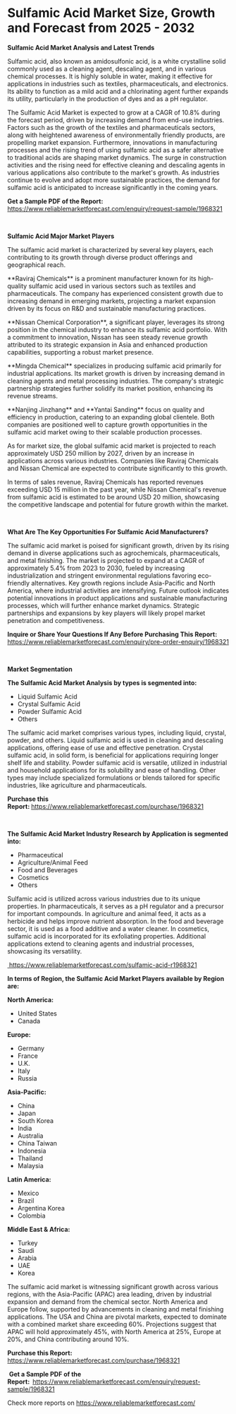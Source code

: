 <p><h1>Sulfamic Acid Market Size, Growth and Forecast from 2025 - 2032</h1></p><p><strong>Sulfamic Acid Market Analysis and Latest Trends</strong></p>
<p><p>Sulfamic acid, also known as amidosulfonic acid, is a white crystalline solid commonly used as a cleaning agent, descaling agent, and in various chemical processes. It is highly soluble in water, making it effective for applications in industries such as textiles, pharmaceuticals, and electronics. Its ability to function as a mild acid and a chlorinating agent further expands its utility, particularly in the production of dyes and as a pH regulator.</p><p>The Sulfamic Acid Market is expected to grow at a CAGR of 10.8% during the forecast period, driven by increasing demand from end-use industries. Factors such as the growth of the textiles and pharmaceuticals sectors, along with heightened awareness of environmentally friendly products, are propelling market expansion. Furthermore, innovations in manufacturing processes and the rising trend of using sulfamic acid as a safer alternative to traditional acids are shaping market dynamics. The surge in construction activities and the rising need for effective cleaning and descaling agents in various applications also contribute to the market's growth. As industries continue to evolve and adopt more sustainable practices, the demand for sulfamic acid is anticipated to increase significantly in the coming years.</p></p>
<p><strong>Get a Sample PDF of the Report:&nbsp;</strong> <a href="https://www.reliablemarketforecast.com/enquiry/request-sample/1968321?utm_campaign=3122&utm_medium=2&utm_source=Github&utm_content=ia&utm_term=31032025&utm_id=sulfamic-acid">https://www.reliablemarketforecast.com/enquiry/request-sample/1968321</a></p>
<p>&nbsp;</p>
<p><strong>Sulfamic Acid Major Market Players</strong></p>
<p><p>The sulfamic acid market is characterized by several key players, each contributing to its growth through diverse product offerings and geographical reach.</p><p>**Raviraj Chemicals** is a prominent manufacturer known for its high-quality sulfamic acid used in various sectors such as textiles and pharmaceuticals. The company has experienced consistent growth due to increasing demand in emerging markets, projecting a market expansion driven by its focus on R&D and sustainable manufacturing practices.</p><p>**Nissan Chemical Corporation**, a significant player, leverages its strong position in the chemical industry to enhance its sulfamic acid portfolio. With a commitment to innovation, Nissan has seen steady revenue growth attributed to its strategic expansion in Asia and enhanced production capabilities, supporting a robust market presence.</p><p>**Mingda Chemical** specializes in producing sulfamic acid primarily for industrial applications. Its market growth is driven by increasing demand in cleaning agents and metal processing industries. The company's strategic partnership strategies further solidify its market position, enhancing its revenue streams.</p><p>**Nanjing Jinzhang** and **Yantai Sanding** focus on quality and efficiency in production, catering to an expanding global clientele. Both companies are positioned well to capture growth opportunities in the sulfamic acid market owing to their scalable production processes.</p><p>As for market size, the global sulfamic acid market is projected to reach approximately USD 250 million by 2027, driven by an increase in applications across various industries. Companies like Raviraj Chemicals and Nissan Chemical are expected to contribute significantly to this growth.</p><p>In terms of sales revenue, Raviraj Chemicals has reported revenues exceeding USD 15 million in the past year, while Nissan Chemical's revenue from sulfamic acid is estimated to be around USD 20 million, showcasing the competitive landscape and potential for future growth within the market.</p></p>
<p>&nbsp;</p>
<p><strong>What Are The Key Opportunities For Sulfamic Acid Manufacturers?</strong></p>
<p><p>The sulfamic acid market is poised for significant growth, driven by its rising demand in diverse applications such as agrochemicals, pharmaceuticals, and metal finishing. The market is projected to expand at a CAGR of approximately 5.4% from 2023 to 2030, fueled by increasing industrialization and stringent environmental regulations favoring eco-friendly alternatives. Key growth regions include Asia-Pacific and North America, where industrial activities are intensifying. Future outlook indicates potential innovations in product applications and sustainable manufacturing processes, which will further enhance market dynamics. Strategic partnerships and expansions by key players will likely propel market penetration and competitiveness.</p></p>
<p><strong>Inquire or Share Your Questions If Any Before Purchasing This Report:</strong> <a href="https://www.reliablemarketforecast.com/enquiry/pre-order-enquiry/1968321?utm_campaign=3122&utm_medium=2&utm_source=Github&utm_content=ia&utm_term=31032025&utm_id=sulfamic-acid">https://www.reliablemarketforecast.com/enquiry/pre-order-enquiry/1968321</a></p>
<p>&nbsp;</p>
<p><strong>Market Segmentation</strong></p>
<p><strong>The Sulfamic Acid Market Analysis by types is segmented into:</strong></p>
<p><ul><li>Liquid Sulfamic Acid</li><li>Crystal Sulfamic Acid</li><li>Powder Sulfamic Acid</li><li>Others</li></ul></p>
<p><p>The sulfamic acid market comprises various types, including liquid, crystal, powder, and others. Liquid sulfamic acid is used in cleaning and descaling applications, offering ease of use and effective penetration. Crystal sulfamic acid, in solid form, is beneficial for applications requiring longer shelf life and stability. Powder sulfamic acid is versatile, utilized in industrial and household applications for its solubility and ease of handling. Other types may include specialized formulations or blends tailored for specific industries, like agriculture and pharmaceuticals.</p></p>
<p><strong>Purchase this Report:&nbsp;</strong><a href="https://www.reliablemarketforecast.com/purchase/1968321?utm_campaign=3122&utm_medium=2&utm_source=Github&utm_content=ia&utm_term=31032025&utm_id=sulfamic-acid">https://www.reliablemarketforecast.com/purchase/1968321</a></p>
<p>&nbsp;</p>
<p><strong>The Sulfamic Acid Market Industry Research by Application is segmented into:</strong></p>
<p><ul><li>Pharmaceutical</li><li>Agriculture/Animal Feed</li><li>Food and Beverages</li><li>Cosmetics</li><li>Others</li></ul></p>
<p><p>Sulfamic acid is utilized across various industries due to its unique properties. In pharmaceuticals, it serves as a pH regulator and a precursor for important compounds. In agriculture and animal feed, it acts as a herbicide and helps improve nutrient absorption. In the food and beverage sector, it is used as a food additive and a water cleaner. In cosmetics, sulfamic acid is incorporated for its exfoliating properties. Additional applications extend to cleaning agents and industrial processes, showcasing its versatility.</p></p>
<p><a href="https://www.reliablemarketforecast.com/sulfamic-acid-r1968321?utm_campaign=3122&utm_medium=2&utm_source=Github&utm_content=ia&utm_term=31032025&utm_id=sulfamic-acid">&nbsp;https://www.reliablemarketforecast.com/sulfamic-acid-r1968321</a></p>
<p><strong>In terms of Region, the Sulfamic Acid Market Players available by Region are:</strong></p>
<p>
    <p> <strong> North America: </strong>
        <ul>
            <li>United States</li>
            <li>Canada</li>
        </ul>
        </p> 
    <p> <strong> Europe: </strong>
        <ul>
            <li>Germany</li>
            <li>France</li>
            <li>U.K.</li>
            <li>Italy</li>
            <li>Russia</li>
        </ul>
        </p> 
    <p> <strong> Asia-Pacific: </strong>
        <ul>
            <li>China</li>
            <li>Japan</li>
            <li>South Korea</li>
            <li>India</li>
            <li>Australia</li>
            <li>China Taiwan</li>
            <li>Indonesia</li>
            <li>Thailand</li>
            <li>Malaysia</li>
        </ul>
        </p> 
    <p> <strong> Latin America: </strong>
        <ul>
            <li>Mexico</li>
            <li>Brazil</li>
            <li>Argentina Korea</li>
            <li>Colombia</li>
        </ul>
        </p> 
    <p> <strong> Middle East & Africa: </strong>
        <ul>
            <li>Turkey</li>
            <li>Saudi</li>
            <li>Arabia</li>
            <li>UAE</li>
            <li>Korea</li>
        </ul>
    </p>
    </p>
<p><p>The sulfamic acid market is witnessing significant growth across various regions, with the Asia-Pacific (APAC) area leading, driven by industrial expansion and demand from the chemical sector. North America and Europe follow, supported by advancements in cleaning and metal finishing applications. The USA and China are pivotal markets, expected to dominate with a combined market share exceeding 60%. Projections suggest that APAC will hold approximately 45%, with North America at 25%, Europe at 20%, and China contributing around 10%.</p></p>
<p><strong>Purchase this Report: </strong><a href="https://www.reliablemarketforecast.com/purchase/1968321?utm_campaign=3122&utm_medium=2&utm_source=Github&utm_content=ia&utm_term=31032025&utm_id=sulfamic-acid">https://www.reliablemarketforecast.com/purchase/1968321</a></p>
<p>&nbsp;<strong>Get a Sample PDF of the Report:&nbsp;&nbsp;</strong><a href="https://www.reliablemarketforecast.com/enquiry/request-sample/1968321?utm_campaign=3122&utm_medium=2&utm_source=Github&utm_content=ia&utm_term=31032025&utm_id=sulfamic-acid">https://www.reliablemarketforecast.com/enquiry/request-sample/1968321</a></p>
<p><strong></strong></p>
<p>Check more reports on <a href="https://www.reliablemarketforecast.com/?utm_campaign=3122&utm_medium=2&utm_source=Github&utm_content=ia&utm_term=31032025&utm_id=sulfamic-acid">https://www.reliablemarketforecast.com/</a></p>